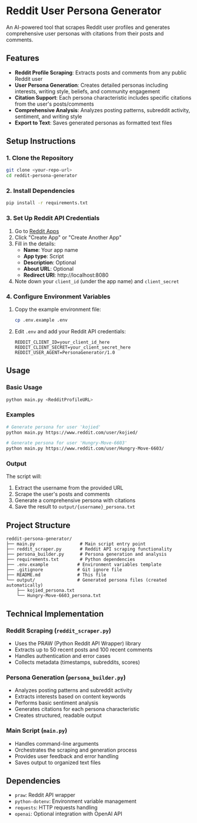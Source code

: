 # Reddit User Persona Generator

An AI-powered tool that scrapes Reddit user profiles and generates comprehensive user personas with citations from their posts and comments.

## Features

- **Reddit Profile Scraping**: Extracts posts and comments from any public Reddit user
- **User Persona Generation**: Creates detailed personas including interests, writing style, beliefs, and community engagement
- **Citation Support**: Each persona characteristic includes specific citations from the user's posts/comments
- **Comprehensive Analysis**: Analyzes posting patterns, subreddit activity, sentiment, and writing style
- **Export to Text**: Saves generated personas as formatted text files

## Setup Instructions

### 1. Clone the Repository

```bash
git clone <your-repo-url>
cd reddit-persona-generator
```

### 2. Install Dependencies

```bash
pip install -r requirements.txt
```

### 3. Set Up Reddit API Credentials

1. Go to [Reddit Apps](https://www.reddit.com/prefs/apps)
2. Click "Create App" or "Create Another App"
3. Fill in the details:
   - **Name**: Your app name
   - **App type**: Script
   - **Description**: Optional
   - **About URL**: Optional
   - **Redirect URI**: http://localhost:8080
4. Note down your `client_id` (under the app name) and `client_secret`

### 4. Configure Environment Variables

1. Copy the example environment file:
   ```bash
   cp .env.example .env
   ```

2. Edit `.env` and add your Reddit API credentials:
   ```
   REDDIT_CLIENT_ID=your_client_id_here
   REDDIT_CLIENT_SECRET=your_client_secret_here
   REDDIT_USER_AGENT=PersonaGenerator/1.0
   ```

## Usage

### Basic Usage

```bash
python main.py <RedditProfileURL>
```

### Examples

```bash
# Generate persona for user 'kojied'
python main.py https://www.reddit.com/user/kojied/

# Generate persona for user 'Hungry-Move-6603'
python main.py https://www.reddit.com/user/Hungry-Move-6603/
```

### Output

The script will:
1. Extract the username from the provided URL
2. Scrape the user's posts and comments
3. Generate a comprehensive persona with citations
4. Save the result to `output/{username}_persona.txt`


## Project Structure

```
reddit-persona-generator/
├── main.py                 # Main script entry point
├── reddit_scraper.py       # Reddit API scraping functionality
├── persona_builder.py      # Persona generation and analysis
├── requirements.txt        # Python dependencies
├── .env.example           # Environment variables template
├── .gitignore             # Git ignore file
├── README.md              # This file
└── output/                # Generated persona files (created automatically)
    ├── kojied_persona.txt
    └── Hungry-Move-6603_persona.txt
```

## Technical Implementation

### Reddit Scraping (`reddit_scraper.py`)
- Uses the PRAW (Python Reddit API Wrapper) library
- Extracts up to 50 recent posts and 100 recent comments
- Handles authentication and error cases
- Collects metadata (timestamps, subreddits, scores)

### Persona Generation (`persona_builder.py`)
- Analyzes posting patterns and subreddit activity
- Extracts interests based on content keywords
- Performs basic sentiment analysis
- Generates citations for each persona characteristic
- Creates structured, readable output

### Main Script (`main.py`)
- Handles command-line arguments
- Orchestrates the scraping and generation process
- Provides user feedback and error handling
- Saves output to organized text files


## Dependencies

- `praw`: Reddit API wrapper
- `python-dotenv`: Environment variable management
- `requests`: HTTP requests handling
- `openai`: Optional integration with OpenAI API

